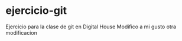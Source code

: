 # ejercicio-git
Ejercicio para la clase de git en Digital House
Modifico a mi gusto
otra modificacion
